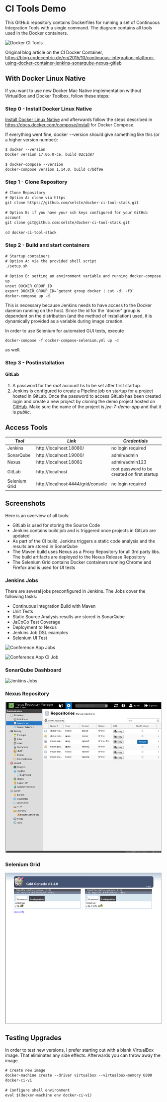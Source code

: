 # CI Tools Demo

This GitHub repository contains Dockerfiles for running a set of Continuous Integration Tools with a single command. The diagram contains all tools used in the Docker containers.

![Docker CI Tools](screenshots/docker-ci-tools.png)

Original blog article on the CI Docker Container, https://blog.codecentric.de/en/2015/10/continuous-integration-platform-using-docker-container-jenkins-sonarqube-nexus-gitlab


## With Docker Linux Native

If you want to use new Docker Mac Native implementation without VirtualBox and Docker Toolbox, follow these steps:

### Step 0 - Install Docker Linux Native

[Install Docker Linux Native](https://docs.docker.com/engine/installation "Install Docker") and afterwards follow the steps described in https://docs.docker.com/compose/install for Docker Compose.

If everything went fine, docker --version should give something like this (or a higher version number):
```
$ docker --version
Docker version 17.06.0-ce, build 02c1d87

$ docker-compose --version
docker-compose version 1.14.0, build c7bdf9e
```

### Step 1 - Clone Repository

```
# Clone Repository
# Option A: clone via https
git clone https://github.com/selste/docker-ci-tool-stack.git

# Option B: if you have your ssh keys configured for your GitHub account
git clone git@github.com:selste/docker-ci-tool-stack.git

cd docker-ci-tool-stack
```

### Step 2 - Build and start containers

```
# Startup containers
# Option A: via the provided shell script
./setup.sh

# Option B: setting an environment variable and running docker-compose up
unset DOCKER_GROUP_ID
export DOCKER_GROUP_ID=`getent group docker | cut -d: -f3`
docker-compose up -d
```
This is necessary because Jenkins needs to have access to the Docker daemon running on the host. Since the id for the 'docker' group is dependent on the distribution (and the method of installation) used, it is dynamically provided as a variable during image creation.

In order to use Selenium for automated GUI tests, execute
```
docker-compose -f docker-compose-selenium.yml up -d
```
as well.

### Step 3 - Postinstallation

#### GitLab

1. A password for the *root* account hs to be set after first startup.
2. Jenkins is configured to create a Pipeline job on startup for a project hosted in GitLab. Once the password to access GitLab has been created login and create a new project by cloning the demo project hosted on [GitHub](https://github.com/oraum/jee-7-demo-app "jee-7-demo-app"). Make sure the name of the project is *jee-7-demo-app* and that it is *public*.

## Access Tools

| *Tool* | *Link* | *Credentials* |
| ------------- | ------------- | ------------- |
| Jenkins | http://localhost:18080/ | no login required |
| SonarQube | http://localhost:19000/ | admin/admin |
| Nexus | http://localhost:18081 | admin/admin123 |
| GitLab | http://localhost | root password to be created on first startup |
| Selenium Grid | http://localhost:4444/grid/console | no login required |

## Screenshots

Here is an overview of all tools:

- GitLab is used for storing the Source Code
- Jenkins contains build job and is triggered once projects in GitLab are updated
- As part of the CI build, Jenkins triggers a static code analysis and the results are stored in SonarQube
- The Maven build uses Nexus as a Proxy Repository for all 3rd party libs. The build artifacts are deployed to the Nexus Release Repository
- The Selenium Grid contains Docker containers running Chrome and Firefox and is used for UI tests

### Jenkins Jobs

There are several jobs preconfigured in Jenkins.
The Jobs cover the following tasks:

- Continuous Integration Build with Maven
- Unit Tests
- Static Source Analysis results are stored in SonarQube
- JaCoCo Test Coverage
- Deployment to Nexus
- Jenkins Job DSL examples
- Selenium UI Test

![Conference App Jobs](screenshots/jenkins-jobs-1.png)

![Conference App CI Job](screenshots/jenkins-jobs-2-conference-app-ci.png)

### SonarQube Dashboard

![Jenkins Jobs](screenshots/sonar-analysis-conference-app.png)

### Nexus Repository

![Nexus Proxy Repository](screenshots/nexus.png)

### Selenium Grid

![Selenium Grid](screenshots/selenium-grid.png)

## Testing Upgrades

In order to test new versions, I prefer starting out with a blank VirtualBox image.
That eliminates any side effects. Afterwards you can throw away the image.

```
# Create new image
docker-machine create --driver virtualbox --virtualbox-memory 6000 docker-ci-v1

# Configure shell environment
eval $(docker-machine env docker-ci-v1)
```
